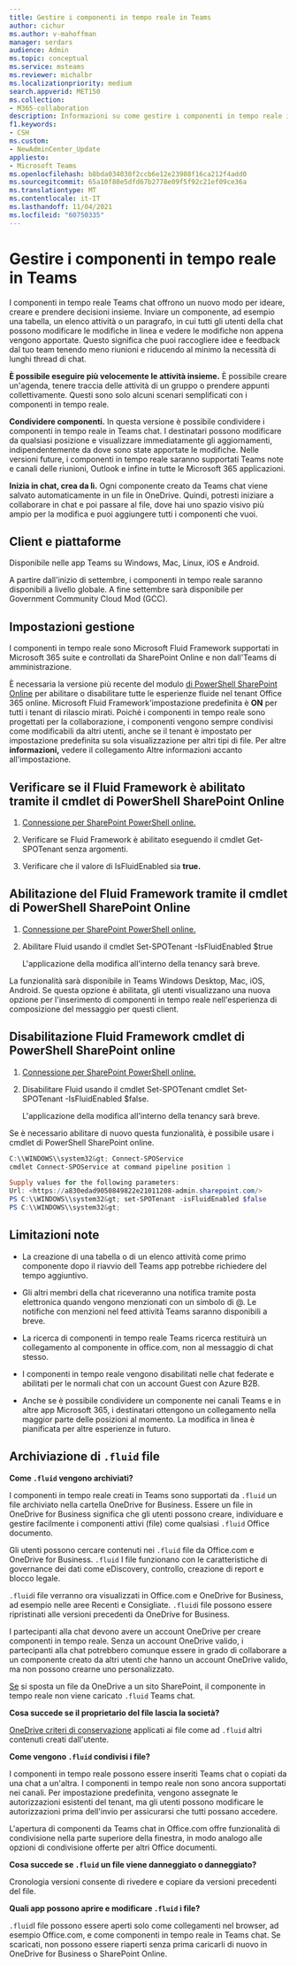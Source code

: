 ```yaml
---
title: Gestire i componenti in tempo reale in Teams
author: cichur
ms.author: v-mahoffman
manager: serdars
audience: Admin
ms.topic: conceptual
ms.service: msteams
ms.reviewer: michalbr
ms.localizationpriority: medium
search.appverid: MET150
ms.collection:
- M365-collaboration
description: Informazioni su come gestire i componenti in tempo reale in Teams.
f1.keywords:
- CSH
ms.custom:
- NewAdminCenter_Update
appliesto:
- Microsoft Teams
ms.openlocfilehash: b8bda034030f2ccb6e12e23908f16ca212f4add0
ms.sourcegitcommit: 65a10f80e5dfd67b2778e09f5f92c21ef09ce36a
ms.translationtype: MT
ms.contentlocale: it-IT
ms.lasthandoff: 11/04/2021
ms.locfileid: "60750335"
---
```

# <a name="manage-live-components-in-teams"></a>Gestire i componenti in tempo reale in Teams

I componenti in tempo reale Teams chat offrono un nuovo modo per ideare, creare e prendere decisioni insieme. Inviare un componente, ad esempio una tabella, un elenco attività o un paragrafo, in cui tutti gli utenti della chat possono modificare le modifiche in linea e vedere le modifiche non appena vengono apportate. Questo significa che puoi raccogliere idee e feedback dal tuo team tenendo meno riunioni e riducendo al minimo la necessità di lunghi thread di chat.

**È possibile eseguire più velocemente le attività insieme.** È possibile creare un'agenda, tenere traccia delle attività di un gruppo o prendere appunti collettivamente. Questi sono solo alcuni scenari semplificati con i componenti in tempo reale.

**Condividere componenti.** In questa versione è possibile condividere i componenti in tempo reale in Teams chat. I destinatari possono modificare da qualsiasi posizione e visualizzare immediatamente gli aggiornamenti, indipendentemente da dove sono state apportate le modifiche. Nelle versioni future, i componenti in tempo reale saranno supportati Teams note e canali delle riunioni, Outlook e infine in tutte le Microsoft 365 applicazioni.

**Inizia in chat, crea da lì.** Ogni componente creato da Teams chat viene salvato automaticamente in un file in OneDrive. Quindi, potresti iniziare a collaborare in chat e poi passare al file, dove hai uno spazio visivo più ampio per la modifica e puoi aggiungere tutti i componenti che vuoi.

## <a name="clients-and-platforms"></a>Client e piattaforme

Disponibile nelle app Teams su Windows, Mac, Linux, iOS e Android.

A partire dall'inizio di settembre, i componenti in tempo reale saranno disponibili a livello globale. A fine settembre sarà disponibile per Government Community Cloud Mod (GCC).

## <a name="settings-management"></a>Impostazioni gestione

I componenti in tempo reale sono Microsoft Fluid Framework supportati in Microsoft 365 suite e controllati da SharePoint Online e non dall'Teams di amministrazione.

È necessaria la versione più recente del modulo [di PowerShell SharePoint Online](/office365/enterprise/powershell/manage-sharepoint-online-with-office-365-powershell) per abilitare o disabilitare tutte le esperienze fluide nel tenant Office 365 online. Microsoft Fluid Framework'impostazione predefinita è **ON** per tutti i tenant di rilascio mirati. Poiché i componenti in tempo reale sono progettati per la collaborazione, i componenti vengono sempre condivisi come modificabili da altri utenti, anche se il tenant è impostato per impostazione predefinita su sola visualizzazione per altri tipi di file. Per altre **informazioni,** vedere il collegamento Altre informazioni accanto all'impostazione.

## <a name="checking-if-the-fluid-framework-is-enabled-through-the-sharepoint-online-powershell-cmdlet"></a>Verificare se il Fluid Framework è abilitato tramite il cmdlet di PowerShell SharePoint Online

1. [Connessione per SharePoint PowerShell online.](/powershell/sharepoint/sharepoint-online/connect-sharepoint-online?view=sharepoint-ps#to-connect-with-a-user-name-and-password) 

2. Verificare se Fluid Framework è abilitato eseguendo il cmdlet Get-SPOTenant senza argomenti.

3. Verificare che il valore di IsFluidEnabled sia **true.**

## <a name="enabling-the-fluid-framework-through-the-sharepoint-online-powershell-cmdlet"></a>Abilitazione del Fluid Framework tramite il cmdlet di PowerShell SharePoint Online 

1. [Connessione per SharePoint PowerShell online.](/powershell/sharepoint/sharepoint-online/connect-sharepoint-online?view=sharepoint-ps#to-connect-with-a-user-name-and-password) 

2. Abilitare Fluid usando il cmdlet Set-SPOTenant -IsFluidEnabled $true 
   
   L'applicazione della modifica all'interno della tenancy sarà breve. 

La funzionalità sarà disponibile in Teams Windows Desktop, Mac, iOS, Android. Se questa opzione è abilitata, gli utenti visualizzano una nuova opzione per l'inserimento di componenti in tempo reale nell'esperienza di composizione del messaggio per questi client.

## <a name="disabling-fluid-framework-through-sharepoint-online-powershell-cmdlet"></a>Disabilitazione Fluid Framework cmdlet di PowerShell SharePoint online

1. [Connessione per SharePoint PowerShell online.](/powershell/sharepoint/sharepoint-online/connect-sharepoint-online?view=sharepoint-ps)

2. Disabilitare Fluid usando il cmdlet Set-SPOTenant cmdlet Set-SPOTenant -IsFluidEnabled $false. 

   L'applicazione della modifica all'interno della tenancy sarà breve. 

Se è necessario abilitare di nuovo questa funzionalità, è possibile usare i cmdlet di PowerShell SharePoint online.

```powershell
C:\\WINDOWS\\system32&gt; Connect-SPOService
cmdlet Connect-SPOService at command pipeline position 1

Supply values for the following parameters:
Url: <https://a830edad9050849822e21011208-admin.sharepoint.com/>
PS C:\\WINDOWS\\system32&gt; set-SPOTenant -isFluidEnabled $false
PS C:\\WINDOWS\\system32&gt;
```

## <a name="known-limitations"></a>Limitazioni note

- La creazione di una tabella o di un elenco attività come primo componente dopo il riavvio dell Teams app potrebbe richiedere del tempo aggiuntivo.

- Gli altri membri della chat riceveranno una notifica tramite posta elettronica quando vengono menzionati con un simbolo di @. Le notifiche con menzioni nel feed attività Teams saranno disponibili a breve.

- La ricerca di componenti in tempo reale Teams ricerca restituirà un collegamento al componente in office.com, non al messaggio di chat stesso.

- I componenti in tempo reale vengono disabilitati nelle chat federate e abilitati per le normali chat con un account Guest con Azure B2B.

- Anche se è possibile condividere un componente nei canali Teams e in altre app Microsoft 365, i destinatari ottengono un collegamento nella maggior parte delle posizioni al momento. La modifica in linea è pianificata per altre esperienze in futuro.

## <a name="storage-of-fluid-files"></a>Archiviazione di `.fluid` file

**Come `.fluid` vengono archiviati?**

I componenti in tempo reale creati in Teams sono supportati da `.fluid` un file archiviato nella cartella OneDrive for Business. Essere un file in OneDrive for Business significa che gli utenti possono creare, individuare e gestire facilmente i componenti attivi (file) come qualsiasi `.fluid` Office documento.

Gli utenti possono cercare contenuti nei `.fluid` file da Office.com e OneDrive for Business.
`.fluid` I file funzionano con le caratteristiche di governance dei dati come eDiscovery, controllo, creazione di report e blocco legale.

`.fluid`i file verranno ora visualizzati in Office.com e OneDrive for Business, ad esempio nelle aree Recenti e Consigliate.
`.fluid`i file possono essere ripristinati alle versioni precedenti da OneDrive for Business.

I partecipanti alla chat devono avere un account OneDrive per creare componenti in tempo reale. Senza un account OneDrive valido, i partecipanti alla chat potrebbero comunque essere in grado di collaborare a un componente creato da altri utenti che hanno un account OneDrive valido, ma non possono crearne uno personalizzato.

[Se](https://support.microsoft.com/en-us/office/move-files-and-folders-between-onedrive-and-sharepoint-5916f90d-f58a-4bf9-b135-10853f516d0b) si sposta un file da OneDrive a un sito SharePoint, il componente in tempo reale non viene caricato `.fluid` Teams chat.

**Cosa succede se il proprietario del file lascia la società?**

[OneDrive criteri di conservazione](/microsoft-365/compliance/retention-policies-sharepoint?view=o365-worldwide#when-a-user-leaves-the-organization) applicati ai file come ad `.fluid` altri contenuti creati dall'utente.

**Come vengono `.fluid` condivisi i file?**

I componenti in tempo reale possono essere inseriti Teams chat o copiati da una chat a un'altra. I componenti in tempo reale non sono ancora supportati nei canali. Per impostazione predefinita, vengono assegnate le autorizzazioni esistenti del tenant, ma gli utenti possono modificare le autorizzazioni prima dell'invio per assicurarsi che tutti possano accedere.

L'apertura di componenti da Teams chat in Office.com offre funzionalità di condivisione nella parte superiore della finestra, in modo analogo alle opzioni di condivisione offerte per altri Office documenti.

**Cosa succede se `.fluid` un file viene danneggiato o danneggiato?**

Cronologia versioni consente di rivedere e copiare da versioni precedenti del file.

**Quali app possono aprire e modificare `.fluid` i file?**

`.fluid`I file possono essere aperti solo come collegamenti nel browser, ad esempio Office.com, e come componenti in tempo reale in Teams chat. Se scaricati, non possono essere riaperti senza prima caricarli di nuovo in OneDrive for Business o SharePoint Online.
